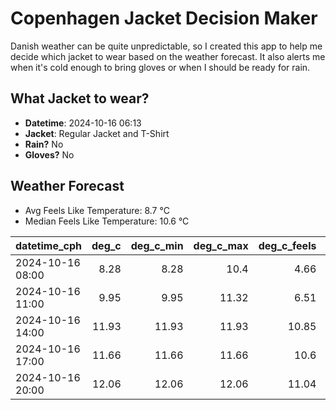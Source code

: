 
# Copenhagen Jacket Decision Maker

Danish weather can be quite unpredictable, so I created this app to help me decide which jacket to wear based on the weather forecast. 
It also alerts me when it's cold enough to bring gloves or when I should be ready for rain.

## What Jacket to wear?

- **Datetime**: 2024-10-16 06:13
- **Jacket**: Regular Jacket and T-Shirt
- **Rain?** No
- **Gloves?** No

## Weather Forecast
- Avg Feels Like Temperature: 8.7 °C
- Median Feels Like Temperature: 10.6 °C

| datetime_cph     |   deg_c |   deg_c_min |   deg_c_max |   deg_c_feels | weather   | wind   | rain   |
|:-----------------|--------:|------------:|------------:|--------------:|:----------|:-------|:-------|
| 2024-10-16 08:00 |    8.28 |        8.28 |       10.4  |          4.66 | Clouds    | High   | None   |
| 2024-10-16 11:00 |    9.95 |        9.95 |       11.32 |          6.51 | Clouds    | High   | None   |
| 2024-10-16 14:00 |   11.93 |       11.93 |       11.93 |         10.85 | Clouds    | High   | None   |
| 2024-10-16 17:00 |   11.66 |       11.66 |       11.66 |         10.6  | Clouds    | High   | None   |
| 2024-10-16 20:00 |   12.06 |       12.06 |       12.06 |         11.04 | Clouds    | High   | None   |
        